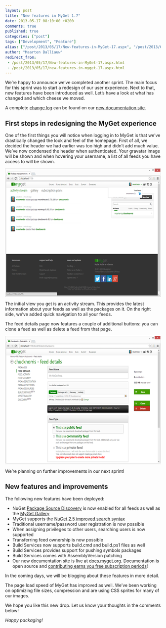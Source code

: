 ```yaml
---
layout: post
title: "New features in MyGet 1.7"
date: 2013-05-17 08:10:00 +0200
comments: true
published: true
categories: ["post"]
tags: ["Development", "Feature"]
alias: ["/post/2013/05/17/New-features-in-MyGet-17.aspx", "/post/2013/05/17/new-features-in-myget-17.aspx"]
author: "Maarten Balliauw"
redirect_from:
 - /post/2013/05/17/New-features-in-MyGet-17.aspx.html
 - /post/2013/05/17/new-features-in-myget-17.aspx.html
---
```


<p>We&rsquo;re happy to announce we&rsquo;ve completed another sprint. The main focus for this sprint was to start a redesign of our user experience. Next to that, new features have been introduced as well. Let&rsquo;s have a look at what has changed and which cheese we moved.</p>
<p>A complete <a href="http://docs.myget.org/docs/release-notes/myget-1.7" target="_blank">change log</a> can be found on our <a href="http://docs.myget.org/docs/release-notes/myget-1.7" target="_blank">new documentation site</a>.</p>
<h2>First steps in redesigning the MyGet experience</h2>
<p>One of the first things you will notice when logging in to MyGet is that we&rsquo;ve drastically changed the look and feel of the homepage. First of all, we decided the header we had earlier was too high and didn&rsquo;t add much value. We&rsquo;ve now condensed the header when authenticated. Your gravatar image will be shown and when hovering your username, a list of all feeds you have access to will be shown.</p>
<p><a href="/images/image_55.png"><img style="background-image: none; float: none; padding-top: 0px; padding-left: 0px; margin-left: auto; display: block; padding-right: 0px; margin-right: auto; border: 0px;" title="MyGet new design" src="/images/image_thumb_53.png" alt="MyGet new design" width="640" height="415" border="0" /></a></p>
<p>The initial view you get is an activity stream. This provides the latest information about your feeds as well as the packages on it. On the right side, we&rsquo;ve added quick navigation to all your feeds.</p>
<p>The feed details page now features a couple of additional buttons: you can clone a feed as well as delete a feed from that page.</p>
<p><a href="/images/image_56.png"><img style="background-image: none; float: none; padding-top: 0px; padding-left: 0px; margin-left: auto; display: block; padding-right: 0px; margin-right: auto; border: 0px;" title="Cheese has moved" src="/images/image_thumb_54.png" alt="Cheese has moved" width="640" height="415" border="0" /></a></p>
<p>We&rsquo;re planning on further improvements in our next sprint!</p>
<h2>New features and improvements</h2>
<p>The following new features have been deployed:</p>
<ul>
<li>NuGet <a href="/post/2013/03/18/Support-for-Package-Source-Discovery-draft.aspx">Package Source Discovery</a> is now enabled for all feeds as well as the <a href="http://www.myget.org/gallery">MyGet Gallery</a></li>
<li>MyGet supports the <a href="/post/2013/03/27/Improved-search-syntax-in-NuGet-client-and-on-your-MyGet-feeds.aspx">NuGet 2.5 improved search syntax</a></li>
<li>Traditional username/password user registration is now possible</li>
<li>When assigning privileges to other users, searching users is now supported</li>
<li>Transferring feed ownership is now possible</li>
<li>Build Services now supports build.cmd and build.ps1 files as well</li>
<li>Build Services provides support for pushing symbols packages</li>
<li>Build Services comes with AssemblyVersion patching</li>
<li>Our new documentation site is live at <a href="http://docs.myget.org">docs.myget.org</a>. Documentation is open source and <a href="https://github.com/myget/MyGetDocs/">contributing earns you free subscription periods</a>!</li>
</ul>
<p>In the coming days, we will be blogging about these features in more detail.</p>
<p>The page load speed of MyGet has improved as well. We&rsquo;ve been working on optimizing file sizes, compression and are using CSS sprites for many of our images.</p>
<p>We hope you like this new drop. Let us know your thoughts in the comments below!</p>
<p><em>Happy packaging!</em></p>



